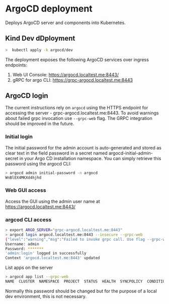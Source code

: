 # ArgoCD deployment

Deploys ArgoCD server and components into Kubernetes. 

## Kind Dev dDployment

```sh
>  kubectl apply -k argocd/dev
```

The deployment exposes the following ArgoCD services over ingress endpoints:

1. Web UI Console:  https://argocd.localtest.me:8443/ 
2. gRPC for argo CLI: https://grpc-argocd.localtest.me:8443 

## ArgoCD login

The current instructions rely on `argocd` using the HTTPS endpoint for accessing the server - grpc-argocd.localtest.me:8443.
To avoid warnings about failed grpc invocation use `--grpc-web` flag. The GRPC integration should be improved in the future.

### Initial login

The initial password for the admin account is auto-generated and stored as clear text in the field password in a secret named argocd-initial-admin-secret in your Argo CD installation namespace. You can simply retrieve this password using the argocd CLI:

```sh
> argocd admin initial-password -n argocd
WnBlEX4MKXd4hjhd
```

### Web GUI access

Access the GUI using the admin user name at https://argocd.localtest.me:8443/ 

### argcod CLI access


```sh
> export ARGO_SERVER="grpc-argocd.localtest.me:8443"
> argocd login argocd.localtest.me:8443 --insecure --grpc-web
{"level":"warning","msg":"Failed to invoke grpc call. Use flag --grpc-web in grpc calls. To avoid this warning message, use flag --grpc-web.","time":"2025-07-22T10:29:12-04:00"}
Username: admin
Password: *******
'admin:login' logged in successfully
Context 'argocd.localtest.me:8443' updated
```

List apps on the server

```sh
> argocd app list --grpc-web
NAME  CLUSTER  NAMESPACE  PROJECT  STATUS  HEALTH  SYNCPOLICY  CONDITIONS  REPO  PATH  TARGET
```

Normally this password should be changed but for the purpose of a local dev environment, this is not necessary.  
